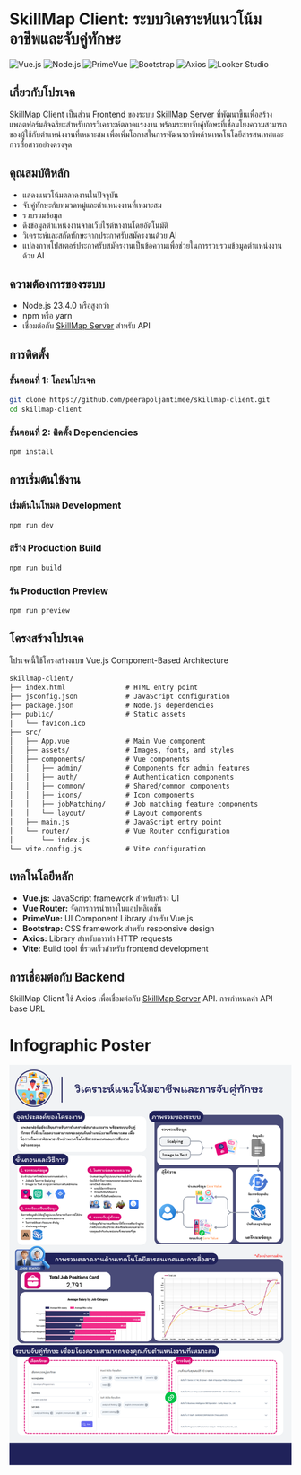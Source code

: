 # SkillMap Client: ระบบวิเคราะห์แนวโน้มอาชีพและจับคู่ทักษะ

![Vue.js](https://img.shields.io/badge/Vue.js-4FC08D?style=flat&logo=vue.js&logoColor=white)
![Node.js](https://img.shields.io/badge/Node.js-23.4.0-339933?style=flat&logo=node.js&logoColor=white)
![PrimeVue](https://img.shields.io/badge/PrimeVue-4393CA?style=flat&logo=prime&logoColor=white)
![Bootstrap](https://img.shields.io/badge/Bootstrap-7952B3?style=flat&logo=bootstrap&logoColor=white)
![Axios](https://img.shields.io/badge/Axios-5A29E4?style=flat&logo=axios&logoColor=white)
![Looker Studio](https://img.shields.io/badge/Looker_Studio-0078D4?style=flat&logo=google&logoColor=white)

## เกี่ยวกับโปรเจค

SkillMap Client เป็นส่วน Frontend ของระบบ [SkillMap Server](https://github.com/peerapoljantimee/skillmap-server) ที่พัฒนาขึ้นเพื่อสร้างแพลตฟอร์มอัจฉริยะสำหรับการวิเคราะห์ตลาดแรงงาน พร้อมระบบจับคู่ทักษะที่เชื่อมโยงความสามารถของผู้ใช้กับตำแหน่งงานที่เหมาะสม เพื่อเพิ่มโอกาสในการพัฒนาอาชีพด้านเทคโนโลยีสารสนเทศและการสื่อสารอย่างตรงจุด

## คุณสมบัติหลัก

- แสดงแนวโน้มตลาดงานในปัจจุบัน
- จับคู่ทักษะกับหมวดหมู่และตำแหน่งงานที่เหมาะสม
- รวบรวมข้อมูล
- ดึงข้อมูลตำแหน่งงานจากเว็บไซต์หางานโดยอัตโนมัติ
- วิเคราะห์และสกัดทักษะจากประกาศรับสมัครงานด้วย AI
- แปลงภาพโปสเตอร์ประกาศรับสมัครงานเป็นข้อความเพื่อช่วยในการรวบรวมข้อมูลตำแหน่งงานด้วย AI

## ความต้องการของระบบ

- Node.js 23.4.0 หรือสูงกว่า
- npm หรือ yarn
- เชื่อมต่อกับ [SkillMap Server](https://github.com/peerapoljantimee/skillmap-server) สำหรับ API

## การติดตั้ง

### ขั้นตอนที่ 1: โคลนโปรเจค

```bash
git clone https://github.com/peerapoljantimee/skillmap-client.git
cd skillmap-client
```

### ขั้นตอนที่ 2: ติดตั้ง Dependencies

```bash
npm install
```

## การเริ่มต้นใช้งาน

### เริ่มต้นในโหมด Development

```bash
npm run dev
```

### สร้าง Production Build

```bash
npm run build
```

### รัน Production Preview

```bash
npm run preview
```

## โครงสร้างโปรเจค

โปรเจคนี้ใช้โครงสร้างแบบ Vue.js Component-Based Architecture

```
skillmap-client/
├── index.html               # HTML entry point
├── jsconfig.json            # JavaScript configuration
├── package.json             # Node.js dependencies
├── public/                  # Static assets
│   └── favicon.ico
├── src/
│   ├── App.vue              # Main Vue component
│   ├── assets/              # Images, fonts, and styles
│   ├── components/          # Vue components
│   │   ├── admin/           # Components for admin features
│   │   ├── auth/            # Authentication components
│   │   ├── common/          # Shared/common components
│   │   ├── icons/           # Icon components
│   │   ├── jobMatching/     # Job matching feature components
│   │   └── layout/          # Layout components
│   ├── main.js              # JavaScript entry point
│   └── router/              # Vue Router configuration
│       └── index.js
└── vite.config.js           # Vite configuration
```

## เทคโนโลยีหลัก

- **Vue.js:** JavaScript framework สำหรับสร้าง UI
- **Vue Router:** จัดการการนำทางในแอปพลิเคชัน
- **PrimeVue:** UI Component Library สำหรับ Vue.js
- **Bootstrap:** CSS framework สำหรับ responsive design
- **Axios:** Library สำหรับการทำ HTTP requests
- **Vite:** Build tool ที่รวดเร็วสำหรับ frontend development

## การเชื่อมต่อกับ Backend

SkillMap Client ใช้ Axios เพื่อเชื่อมต่อกับ [SkillMap Server](https://github.com/peerapoljantimee/skillmap-server) API. การกำหนดค่า API base URL


# Infographic Poster
![infographic](.\img\วิเคราะห์แนวโน้มอาชีพและการจับคู่ทักษะ.png)